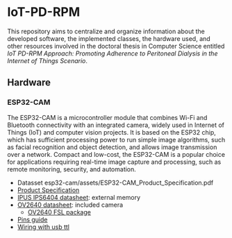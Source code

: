 # IoT-PD-RPM

This repository aims to centralize and organize information about the developed software, the implemented classes, the hardware used, and other resources involved in the doctoral thesis in Computer Science entitled *IoT PD-RPM Approach: Promoting Adherence to Peritoneal Dialysis in the Internet of Things Scenario*.

## Hardware
### ESP32-CAM

The ESP32-CAM is a microcontroller module that combines Wi-Fi and Bluetooth connectivity with an integrated camera, widely used in Internet of Things (IoT) and computer vision projects. It is based on the ESP32 chip, which has sufficient processing power to run simple image algorithms, such as facial recognition and object detection, and allows image transmission over a network. Compact and low-cost, the ESP32-CAM is a popular choice for applications requiring real-time image capture and processing, such as remote monitoring, security, and automation.

- Datasset esp32-cam/assets/ESP32-CAM_Product_Specification.pdf
- [Product Specification](https://github.com/albandes/IoT-PD-RPM/blob/main/esp32-cam/assets/ESP32-CAM_Product_Specification.pdf)
- [IPUS IPS6404 datasheet](esp32-cam/assets/IPUS_IPS6404_Datasheet.pdf): external memory
- [OV2640 datasheet](esp32-cam/assets/OV2640_Datasheet.pdf): included camera
  - [OV2640 FSL package](esp32-cam/assets/OV2640FSL_Datasheet.pdf)
- [Pins guide](esp32-cam/assets/esp32-cam-pins.jpg)
- [Wiring with usb ttl](esp32-cam/assets/Wiring-with-usb-ttl.png)
